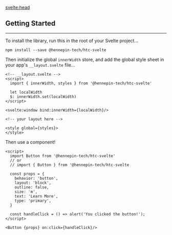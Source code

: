 <script lang=ts>
  
</script>

<svelte:head>
  <title>Getting Started</title>
</svelte:head>

## Getting Started

<hr/>

To install the library, run this in the root of your Svelte project...

```shell
npm install --save @hennepin-tech/htc-svelte
```

Then initialize the global ```innerWidth``` store, and add the global style sheet in your app's ```__layout.svelte``` file...

```svelte
<!-- __layout.svelte -->
<script>
  import { innerWidth, styles } from '@hennepin-tech/htc-svelte'

  let localWidth
  $: innerWidth.set(localWidth)
</script>

<svelte:window bind:innerWidth={localWidth}/>

<!-- your layout here -->

<style global={styles}>
</style>
```

Then use a component!

```svelte
<script>
  import Button from '@hennepin-tech/htc-svelte'
  // or 
  // import { Button } from '@hennepin-tech/htc-svelte

  const props = {
    behavior: 'button',
    layout: 'block',
    outline: false,
    size: 'm',
    text: 'Learn More',
    type: 'primary',
  }

  const handleClick = () => alert('You clicked the button!');
</script>

<Button {props} on:click={handleClick}/>
```
